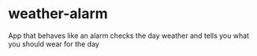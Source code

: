 # weather-alarm
App that behaves like an alarm checks the day weather and tells you what you should wear for the day
